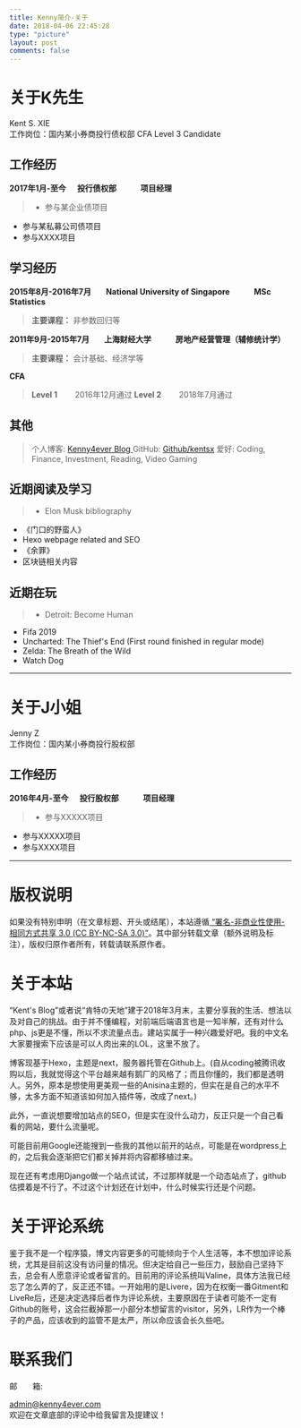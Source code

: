 ```yaml
---
title: Kenny简介-关于
date: 2018-04-06 22:45:28
type: "picture"
layout: post
comments: false
---
```

# 关于K先生

<div class="phototitle">Kent S. XIE</div>
<div class="text-center" > 工作岗位：国内某小券商投行债权部
CFA Level 3 Candidate
</div>

## 工作经历
**2017年1月-至今&nbsp; &nbsp; &nbsp;  投行债权部 &nbsp; &nbsp; &nbsp;  &nbsp; &nbsp; &nbsp; 项目经理**
> * 参与某企业债项目
* 参与某私募公司债项目
* 参与XXXX项目

## 学习经历
**2015年8月-2016年7月&nbsp; &nbsp; &nbsp;  &nbsp; National University of Singapore &nbsp; &nbsp; &nbsp;  &nbsp; &nbsp; &nbsp; MSc Statistics**
>**主要课程：**
非参数回归等


**2011年9月-2015年7月&nbsp; &nbsp; &nbsp;  &nbsp; 上海财经大学 &nbsp; &nbsp; &nbsp;  &nbsp; &nbsp; &nbsp; 房地产经营管理（辅修统计学）**
>**主要课程：**
会计基础、经济学等

**CFA**
> **Level 1**&nbsp; &nbsp; &nbsp;  &nbsp; 2016年12月通过
**Level 2**&nbsp; &nbsp; &nbsp;  &nbsp; 2018年7月通过

## 其他
> 个人博客: <a target="_blank" href="https://blog.kenny4ever.com"> Kenny4ever Blog </a>
GitHub: <a target="_blank" href="http://github.com/kentsx">Github/kentsx</a>
爱好: Coding, Finance, Investment, Reading, Video Gaming

## 近期阅读及学习
> * Elon Musk bibliography
* 《门口的野蛮人》
* Hexo webpage related and SEO
* 《余罪》
* 区块链相关内容

## 近期在玩
> * Detroit: Become Human
* Fifa 2019
* Uncharted: The Thief's End (First round finished in regular mode)
* Zelda: The Breath of the Wild
* Watch Dog

****

# 关于J小姐
<div class="phototitle">Jenny Z</div>
<div class="text-center" > 工作岗位：国内某小券商投行股权部
</div>

## 工作经历
**2016年4月-至今&nbsp; &nbsp; &nbsp;  投行股权部 &nbsp; &nbsp; &nbsp;  &nbsp; &nbsp; &nbsp; 项目经理**
> * 参与XXXXX项目
* 参与XXXXX项目
* 参与XXXX项目

****

# 版权说明
如果没有特别申明（在文章标题、开头或结尾），本站遵循<a href="https://creativecommons.org/licenses/by-nc-nd/3.0/" target="_blank"> “署名-非商业性使用-相同方式共享 3.0 (CC BY-NC-SA 3.0)”</a>。其中部分转载文章（额外说明及标注），版权归原作者所有，转载请联系原作者。

# 关于本站
“Kent's Blog”或者说“肯特の天地”建于2018年3月末，主要分享我的生活、想法以及对自己的挑战。由于并不懂编程，对前端后端语言也是一知半解，还有对什么php、js更是不懂，所以不求流量点击。建站实属于一种兴趣爱好吧。我的中文名大家要搜索下应该是可以人肉出来的LOL，这里不放了。

博客现基于Hexo，主题是next，服务器托管在Github上。(自从coding被腾讯收购以后，我就觉得这个平台越来越有鹅厂的风格了；而且你懂的，我们都是透明人。另外，原本是想使用更美观一些的Anisina主题的，但实在是自己的水平不够，太多方面不知道该如何加入插件等，改成了next。)

此外，一直说想要增加站点的SEO，但是实在没什么动力，反正只是一个自己看看的网站，要什么流量呢。

可能目前用Google还能搜到一些我的其他以前开的站点，可能是在wordpress上的，之后我会逐渐把它们都关掉并将内容都移植过来。

现在还有考虑用Django做一个站点试试，不过那样就是一个动态站点了，github估摸着是不行了。不过这个计划还在计划中，什么时候实行还是个问题。

# 关于评论系统
鉴于我不是一个程序猿，博文内容更多的可能倾向于个人生活等，本不想加评论系统，尤其是目前这没有访问量的情况。但决定给自己一些压力，鼓励自己坚持下去，总会有人愿意评论或者留言的。目前用的评论系统叫Valine，具体方法我已经忘了怎么弄的了，反正还不错。一开始用的是Livere，因为在权衡一番Gitment和LiveRe后，还是决定选择后者作为评论系统，主要原因在于读者可能不一定有Github的账号，这会拦截掉那一小部分本想留言的visitor，另外，LR作为一个棒子的产品，应该收到的监管不是太严，所以命应该会长久些吧。

# 联系我们
邮 &nbsp; &nbsp; &nbsp; 箱:   <div mailto = "admin@kenny4ever.com">admin@kenny4ever.com</div>
欢迎在文章底部的评论中给我留言及提建议！
